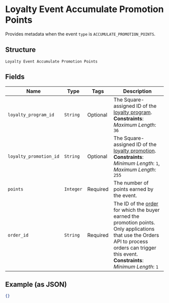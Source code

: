 
# Loyalty Event Accumulate Promotion Points

Provides metadata when the event `type` is `ACCUMULATE_PROMOTION_POINTS`.

## Structure

`Loyalty Event Accumulate Promotion Points`

## Fields

| Name | Type | Tags | Description |
|  --- | --- | --- | --- |
| `loyalty_program_id` | `String` | Optional | The Square-assigned ID of the [loyalty program](../../doc/models/loyalty-program.md).<br>**Constraints**: *Maximum Length*: `36` |
| `loyalty_promotion_id` | `String` | Optional | The Square-assigned ID of the [loyalty promotion](../../doc/models/loyalty-promotion.md).<br>**Constraints**: *Minimum Length*: `1`, *Maximum Length*: `255` |
| `points` | `Integer` | Required | The number of points earned by the event. |
| `order_id` | `String` | Required | The ID of the [order](../../doc/models/order.md) for which the buyer earned the promotion points.<br>Only applications that use the Orders API to process orders can trigger this event.<br>**Constraints**: *Minimum Length*: `1` |

## Example (as JSON)

```json
{}
```

